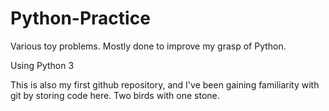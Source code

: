 # Python-Practice
Various toy problems. Mostly done to improve my grasp of Python.

Using Python 3

This is also my first github repository, and I've been gaining familiarity with git by storing code here. Two birds with one stone.


